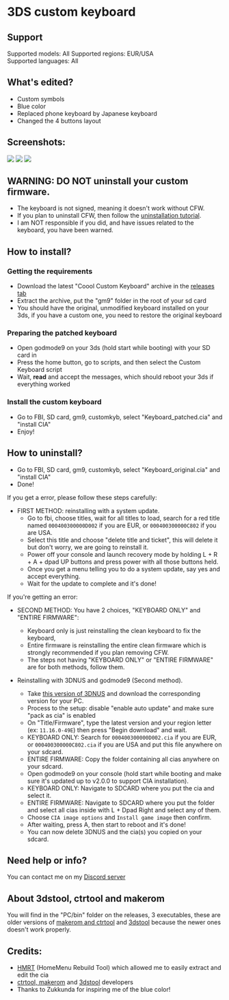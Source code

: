 # 3DS custom keyboard

## Support
Supported models: All
Supported regions: EUR/USA   
Supported languages: All

## What's edited?
* Custom symbols
* Blue color
* Replaced phone keyboard by Japanese keyboard
* Changed the 4 buttons layout

## Screenshots:
![](https://github.com/cooolgamer/3DS-custom-keyboard/blob/main/screenshots/qwerty.bmp) ![](https://github.com/cooolgamer/3DS-custom-keyboard/blob/main/screenshots/symbols.bmp) ![](https://github.com/cooolgamer/3DS-custom-keyboard/blob/main/screenshots/cell.bmp)

## WARNING: DO NOT uninstall your custom firmware.
* The keyboard is not signed, meaning it doesn't work without CFW.
* If you plan to uninstall CFW, then follow the [uninstallation tutorial](https://github.com/cooolgamer/3DS-custom-keyboard#how-to-uninstall).
* I am NOT responsible if you did, and have issues related to the keyboard, you have been warned.

## How to install?
### Getting the requirements
- Download the latest "Coool Custom Keyboard" archive in the [releases tab](https://github.com/cooolgamer/3DS-custom-keyboard/releases/)
- Extract the archive, put the "gm9" folder in the root of your sd card
- You should have the original, unmodified keyboard installed on your 3ds, if you have a custom one, you need to restore the original keyboard

### Preparing the patched keyboard
- Open godmode9 on your 3ds (hold start while booting) with your SD card in
- Press the home button, go to scripts, and then select the Custom Keyboard script
- Wait, **read** and accept the messages, which should reboot your 3ds if everything worked

### Install the custom keyboard
- Go to FBI, SD card, gm9, customkyb, select "Keyboard_patched.cia" and "install CIA"
- Enjoy!


## How to uninstall?
- Go to FBI, SD card, gm9, customkyb, select "Keyboard_original.cia" and "install CIA"
- Done!

If you get a error, please follow these steps carefully:

- FIRST METHOD: reinstalling with a system update.
   - Go to fbi, choose titles, wait for all titles to load, search for a red title named ```000400300000D002``` if you are EUR, or ```000400300000C802``` if you are USA.
   - Select this title and choose "delete title and ticket", this will delete it but don't worry, we are going to reinstall it.
   - Power off your console and launch recovery mode by holding L + R + A + dpad UP buttons and press power with all those buttons held.
   - Once you get a menu telling you to do a system update, say yes and accept everything.
   - Wait for the update to complete and it's done!

If you're getting an error:

- SECOND METHOD: You have 2 choices, "KEYBOARD ONLY" and "ENTIRE FIRMWARE":
   - Keyboard only is just reinstalling the clean keyboard to fix the keyboard,
   - Entire firmware is reinstalling the entire clean firmware  which is strongly recommended if you plan removing CFW.
   - The steps not having "KEYBOARD ONLY" or "ENTIRE FIRMWARE" are for both methods, follow them.

- Reinstalling with 3DNUS and godmode9 (Second method).
   - Take [this version of 3DNUS](https://github.com/DrHacknik/3DNUS/releases/tag/3.3_stable) and download the corresponding version for your PC.
   - Process to the setup: disable "enable auto update" and make sure "pack as cia" is enabled
   - On "Title/Firmware", type the latest version and your region letter (ex: ```11.16.0-49E```) then press "Begin download" and wait.
   - KEYBOARD ONLY: Search for ```000400300000D002.cia``` if you are EUR, or ```000400300000C802.cia``` if you are USA and put this file anywhere on your sdcard.
   - ENTIRE FIRMWARE: Copy the folder containing all cias anywhere on your sdcard.
   - Open godmode9 on your console (hold start while booting and make sure it's updated up to v2.0.0 to support CIA installation).
   - KEYBOARD ONLY: Navigate to SDCARD where you put the cia and select it.
   - ENTIRE FIRMWARE: Navigate to SDCARD where you put the folder and select all cias inside with L + Dpad Right and select any of them.
   - Choose ```CIA image options``` and ```Install game image``` then confirm.
   - After waiting, press A, then start to reboot and it's done!
   - You can now delete 3DNUS and the cia(s) you copied on your sdcard.

## Need help or info?
You can contact me on my [Discord server](https://discord.gg/RxeZcgGRQB)

## About 3dstool, ctrtool and makerom
You will find in the "PC/bin" folder on the releases, 3 executables, these are older versions of [makerom and ctrtool](https://github.com/3DSGuy/Project_CTR/releases) and [3dstool](https://github.com/dnasdw/3dstool/releases) because the newer ones doesn't work properly.

## Credits:
* [HMRT](https://github.com/schrmh/HMRT) (HomeMenu Rebuild Tool) which allowed me to easily extract and edit the cia
* [ctrtool, makerom](https://github.com/3DSGuy/Project_CTR/) and [3dstool](https://github.com/dnasdw/3dstool/) developers
* Thanks to Zukkunda for inspiring me of the blue color!
